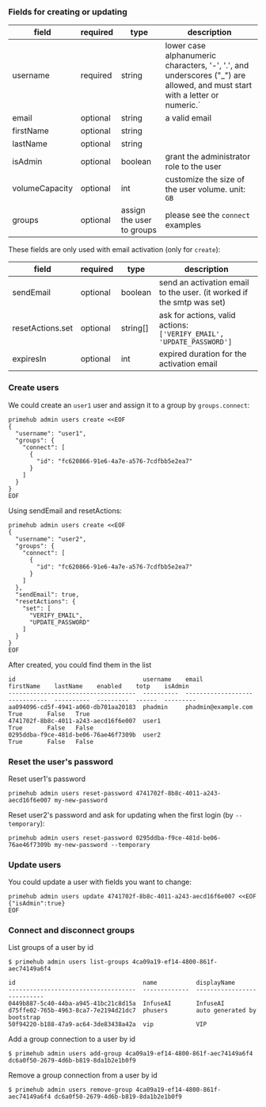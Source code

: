 ### Fields for creating or updating

| field | required | type | description |
| --- | --- | --- | --- |
| username | required | string | lower case alphanumeric characters, '-', '.', and underscores ("_") are allowed, and must start with a letter or numeric.` |
| email | optional | string | a valid email |
| firstName | optional | string | |
| lastName | optional | string | |
| isAdmin | optional | boolean | grant the administrator role to the user |
| volumeCapacity | optional | int | customize the size of the user volume. unit: `GB`|
| groups | optional | assign the user to groups | please see the `connect` examples |

These fields are only used with email activation (only for `create`):

| field | required | type | description |
| --- | --- | --- | --- |
| sendEmail | optional | boolean | send an activation email to the user. (it worked if the smtp was set)|
| resetActions.set | optional | string[] | ask for actions, valid actions: `['VERIFY_EMAIL', 'UPDATE_PASSWORD']` |
| expiresIn | optional | int | expired duration for the activation email |

### Create users

We could create an `user1` user and assign it to a group by `groups.connect`:

```
primehub admin users create <<EOF
{
  "username": "user1",
  "groups": {
    "connect": [
      {
        "id": "fc620866-91e6-4a7e-a576-7cdfbb5e2ea7"
      }
    ]
  }
}
EOF
```

Using sendEmail and resetActions:

```
primehub admin users create <<EOF
{
  "username": "user2",
  "groups": {
    "connect": [
      {
        "id": "fc620866-91e6-4a7e-a576-7cdfbb5e2ea7"
      }
    ]
  },
  "sendEmail": true,
  "resetActions": {
    "set": [
      "VERIFY_EMAIL",
      "UPDATE_PASSWORD"
    ]
  }
}
EOF
```

After created, you could find them in the list

```
id                                    username    email                firstName    lastName    enabled    totp    isAdmin
------------------------------------  ----------  -------------------  -----------  ----------  ---------  ------  ---------
aa094096-cd5f-4941-a060-db701aa20183  phadmin     phadmin@example.com                           True       False   True
4741702f-8b8c-4011-a243-aecd16f6e007  user1                                                     True       False   False
0295ddba-f9ce-481d-be06-76ae46f7309b  user2                                                     True       False   False
```

### Reset the user's password

Reset user1's password

```
primehub admin users reset-password 4741702f-8b8c-4011-a243-aecd16f6e007 my-new-password 
```

Reset user2's password and ask for updating when the first login (by `--temporary`):

```
primehub admin users reset-password 0295ddba-f9ce-481d-be06-76ae46f7309b my-new-password --temporary
```

### Update users

You could update a user with fields you want to change:

```
primehub admin users update 4741702f-8b8c-4011-a243-aecd16f6e007 <<EOF
{"isAdmin":true}
EOF
```

### Connect and disconnect groups

List groups of a user by id

```
$ primehub admin users list-groups 4ca09a19-ef14-4800-861f-aec74149a6f4

id                                    name           displayName
------------------------------------  -------------  ---------------------------
0449b887-5c40-44ba-a945-41bc21c8d15a  InfuseAI       InfuseAI
d75ffe02-765b-4963-8ca7-7e2194d21dc7  phusers        auto generated by bootstrap
50f94220-b188-47a9-ac64-3de83438a42a  vip            VIP
```

Add a group connection to a user by id

```
$ primehub admin users add-group 4ca09a19-ef14-4800-861f-aec74149a6f4 dc6a0f50-2679-4d6b-b819-8da1b2e1b0f9
```

Remove a group connection from a user by id

```
$ primehub admin users remove-group 4ca09a19-ef14-4800-861f-aec74149a6f4 dc6a0f50-2679-4d6b-b819-8da1b2e1b0f9
```

